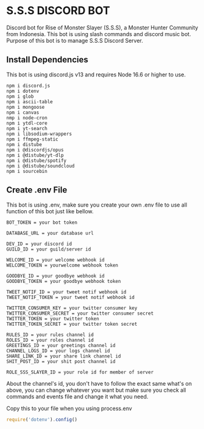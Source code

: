 # S.S.S DISCORD BOT
Discord bot for Rise of Monster Slayer (S.S.S), a Monster Hunter Community from Indonesia. This bot is using slash commands and discord music bot. Purpose of this bot is to manage S.S.S Discord Server.

## Install Dependencies
This bot is using discord.js v13 and requires Node 16.6 or higher to use.
```
npm i discord.js
npm i dotenv
npm i glob
npm i ascii-table
npm i mongoose
npm i canvas
nmp i node-cron
npm i ytdl-core
npm i yt-search
npm i libsodium-wrappers
npm i ffmpeg-static
npm i distube
npm i @discordjs/opus
npm i @distube/yt-dlp
npm i @distube/spotify
npm i @distube/soundcloud
npm i sourcebin
```

## Create .env File
This bot is using .env, make sure you create your own .env file to use all function of this bot just like bellow.
```
BOT_TOKEN = your bot token

DATABASE_URL = your database url

DEV_ID = your discord id
GUILD_ID = your guild/server id

WELCOME_ID = your welcome webhook id
WELCOME_TOKEN = yourwelcome webhook token

GOODBYE_ID = your goodbye webhook id
GOODBYE_TOKEN = your goodbye webhook token

TWEET_NOTIF_ID = your tweet notif webhook id
TWEET_NOTIF_TOKEN = your tweet notif webhook id

TWITTER_CONSUMER_KEY = your twitter consumer key
TWITTER_CONSUMER_SECRET = your twitter consumer secret
TWITTER_TOKEN = your twitter token
TWITTER_TOKEN_SECRET = your twitter token secret

RULES_ID = your rules channel id
ROLES_ID = your roles channel id
GREETINGS_ID = your greetings channel id
CHANNEL_LOGS_ID = your logs channel id
SHARE_LINK_ID = your share link channel id
SHIT_POST_ID = your shit post channel id

ROLE_SSS_SLAYER_ID = your role id for member of server
```
About the channel's id, you don't have to follow the exact same what's on above, you can change whatever you want but make sure you check all commands and events file and change it what you need.

Copy this to your file when you using process.env
```js 
require('dotenv').config()
```